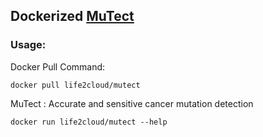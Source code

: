 ## Dockerized  [MuTect](http://https://github.com/life2cloud/BioInstaller-docker-repo/mutect/)

### Usage:

Docker Pull Command:

```
docker pull life2cloud/mutect
```

MuTect :
Accurate and sensitive cancer mutation detection

```
docker run life2cloud/mutect --help
```
